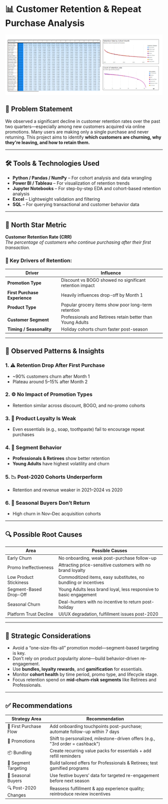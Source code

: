 # 📊 Customer Retention & Repeat Purchase Analysis

![Customer Retention Dashboard](Images/Screenshot%202025-06-14%20150210.png)


## 🧩 Problem Statement

We observed a significant decline in customer retention rates over the past two quarters—especially among new customers acquired via online promotions. Many users are making only a single purchase and never returning. This project aims to identify **which customers are churning, why they're leaving, and how to retain them.**

---

## 🛠️ Tools & Technologies Used

- **Python / Pandas / NumPy** – For cohort analysis and data wrangling
- **Power BI / Tableau** – For visualization of retention trends
- **Jupyter Notebooks** – For step-by-step EDA and cohort-based retention analysis
- **Excel** – Lightweight validation and filtering
- **SQL** – For querying transactional and customer behavior data

---

## 🌟 North Star Metric

**Customer Retention Rate (CRR)**  
_The percentage of customers who continue purchasing after their first transaction._

### 🎯 Key Drivers of Retention:

| Driver                          | Influence                                                 |
|-------------------------------|------------------------------------------------------------|
| **Promotion Type**             | Discount vs BOGO showed no significant retention impact    |
| **First Purchase Experience**  | Heavily influences drop-off by Month 1                    |
| **Product Type**               | Popular grocery items show poor long-term retention        |
| **Customer Segment**           | Professionals and Retirees retain better than Young Adults |
| **Timing / Seasonality**       | Holiday cohorts churn faster post-season                  |

---

## 🚨 Observed Patterns & Insights

### 1. ⚠️ Retention Drop After First Purchase
- ~90% customers churn after Month 1
- Plateau around 5–15% after Month 2

### 2. ⚙️ No Impact of Promotion Types
- Retention similar across discount, BOGO, and no-promo cohorts

### 3. 🛒 Product Loyalty Is Weak
- Even essentials (e.g., soap, toothpaste) fail to encourage repeat purchases

### 4. 👥 Segment Behavior
- **Professionals & Retirees** show better retention
- **Young Adults** have highest volatility and churn

### 5. 📉 Post-2020 Cohorts Underperform
- Retention and revenue weaker in 2021–2024 vs 2020

### 6. 🎄 Seasonal Buyers Don’t Return
- High churn in Nov–Dec acquisition cohorts

---

## 🔍 Possible Root Causes

| Area                          | Possible Causes                                                                 |
|------------------------------|----------------------------------------------------------------------------------|
| Early Churn                  | No onboarding, weak post-purchase follow-up                                     |
| Promo Ineffectiveness       | Attracting price-sensitive customers with no brand loyalty                      |
| Low Product Stickiness       | Commoditized items, easy substitutes, no bundling or incentives                 |
| Segment-Based Drop-Off       | Young Adults less brand loyal, less responsive to basic engagement              |
| Seasonal Churn               | Deal-hunters with no incentive to return post-holiday                           |
| Platform Trust Decline       | UI/UX degradation, fulfillment issues post-2020                                 |

---

## 🧠 Strategic Considerations

- Avoid a “one-size-fits-all” promotion model—segment-based targeting is key.
- Don’t rely on product popularity alone—build behavior-driven re-engagement.
- Use **bundles, loyalty rewards**, and **gamification** for essentials.
- Monitor **cohort health** by time period, promo type, and lifecycle stage.
- Focus retention spend on **mid-churn-risk segments** like Retirees and Professionals.

---

## ✅ Recommendations

| Strategy Area          | Recommendation                                                                 |
|------------------------|----------------------------------------------------------------------------------|
| 🚀 First Purchase Flow  | Add onboarding touchpoints post-purchase; automate follow-up within 7 days     |
| 🎁 Promotions          | Shift to personalized, milestone-driven offers (e.g., "3rd order = cashback")   |
| 📦 Bundling            | Create recurring value packs for essentials + add refill reminders              |
| 👥 Segment Targeting    | Build tailored offers for Professionals & Retirees; test gamified programs     |
| 📆 Seasonal Buyers      | Use festive buyers’ data for targeted re-engagement before next season         |
| 🔍 Post-2020 Changes    | Reassess fulfillment & app experience quality; reintroduce review incentives   |


